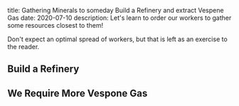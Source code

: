 title:  Gathering Minerals to someday Build a Refinery and extract Vespene Gas
date: 2020-07-10
description: Let's learn to order our workers to gather some resources closest to them!

Don't expect an optimal spread of workers, but that is left as an exercise to the reader.

## Build a Refinery

## We Require More Vespone Gas
